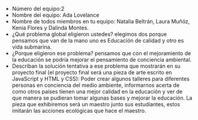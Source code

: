 - Número del equipo:2
- Nombre del equipo: Ada Lovelance 
- Nombre de todos miembros en tu equipo: Natalia Beltrán, Laura Muñóz, Kenia Flores y Dalinda Montes. 
- ¿Qué problema global eligieron ustedes? elegimos dos porque pensamos que van de la mano uno es Educación de calidad y otro es vida submarina.
- ¿Porque eligieron ese problema? pensamos que con el mejoramiento de la educación se podría mejorar el pensamiento de conciencia ambiental. 
- Describan la solución tentativa a ese problema que mostrarán en su proyecto final (el proyecto final será una pieza de arte escrito en JavaScript y HTML y CSS): Poder crear algunos talleres para diferentes personas en conciencia del medio ambiente, informarnos acerta de como otros países tienen una mejor calidad en la educación y ver de que manera se pudieran tomar algunas bases y mejorar la educación. La pieza que exhibiremos será un maestro junto sus estudiantes, estos imitarán las acciones ecológicas que hace el maestro.
